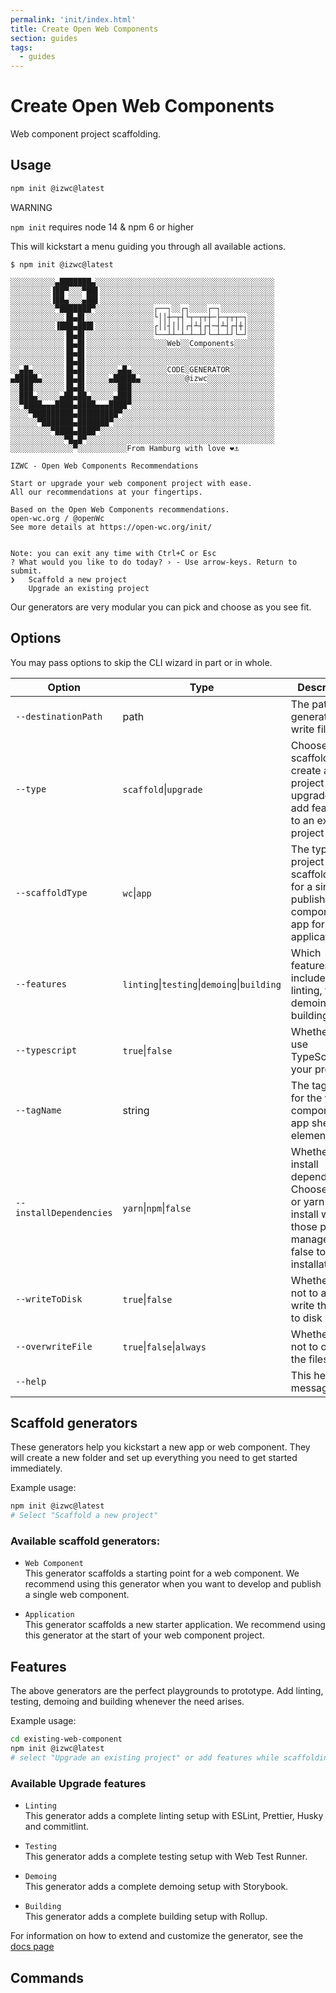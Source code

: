 ```yaml
---
permalink: 'init/index.html'
title: Create Open Web Components
section: guides
tags:
  - guides
---
```


# Create Open Web Components

Web component project scaffolding.

[//]: # 'AUTO INSERT HEADER PREPUBLISH'

## Usage

```bash
npm init @izwc@latest
```

<div class="custom-block warning"><p class="custom-block-title">WARNING</p> <p><code>npm init</code> requires node 14 &amp; npm 6 or higher</p></div>

This will kickstart a menu guiding you through all available actions.

    $ npm init @izwc@latest

    ░░░░░░░░░░▄███████▄░░░░░░░░░░░░░░░░░░░░░░░░░░░░░░░░░░░░░░░░
    ░░░░░░░░░▐██▀░░░▀██▌░░░░░░░░░░░░░░░░░░░░░░░░░░░░░░░░░░░░░░░
    ░░░░░░░░░▐██▄░░░▄██▌░░░░░░░░░░░░░░░░░░░░░░░░░░░░░░░░░░░░░░░
    ░░░░░░░░░░▀███████▀░░░░░░░░░░░░░┌──┐░░┌┐░░░░┌─┐░░░░░░░░░░░░
    ░░░░░░░░░░░░▐█▄█▌░░░░░░░░░░░░░░░└││┼─┬┤└┬─┬┬┼─├─┬┬┬─┐░░░░░░
    ░░░░░░░░░░▐███▄███▌░░░░░░░░░░░░░┌││┤│││┌┤┴┤┌┤─┤┴┤┌┤┼│░░░░░░
    ░░░░░░░░░░░░▐█▄█▌░░░░░░░░░░░░░░░└──┴┴─┴─┴─┴┘└─┴─┴┘└─┘░░░░░░
    ░░░░░░░░░░░░▐█▄█▌░░░░░░░░░░░░░░░░░░Web░░Components░░░░░░░░░
    ░░░░░░░░░░░░▐█▄█▌░░░░░░░░░░░░░░░░░░░░░░░░░░░░░░░░░░░░░░░░░░
    ░░░░░░░░░░░░▐█▄█▌░░░░░░░░░░░░░░░░░░░░░░░░░░░░░░░░░░░░░░░░░░
    ░░▄█▄░░░░░░░▐█▄█▌░░░░░░░▄█▄░░░░░░░░CODE░GENERATOR░░░░░░░░░░
    ▄█████▄░░░░░▐█▄█▌░░░░░▄█████▄░░░░░░░░░░@izwc░░░░░░░░░░░░░░░
    ░░███░░░░░░░▐█▄█▌░░░░░░░███░░░░░░░░░░░░░░░░░░░░░░░░░░░░░░░░
    ░░███▄░░░░░▄██▄██▄░░░░░▄███░░░░░░░░░░░░░░░░░░░░░░░░░░░░░░░░
    ░░▀████▄▄▄████▄████▄▄▄████▀░░░░░░░░░░░░░░░░░░░░░░░░░░░░░░░░
    ░░░░▀█████████▄█████████▀░░░░░░░░░░░░░░░░░░░░░░░░░░░░░░░░░░
    ░░░░░░▀███████▄███████▀░░░░░░░░░░░░░░░░░░░░░░░░░░░░░░░░░░░░
    ░░░░░░░░░▀████▄████▀░░░░░░░░░░░░░░░░░░░░░░░░░░░░░░░░░░░░░░░
    ░░░░░░░░░░░░▀█▄█▀░░░░░░░░░░░░░░░░░░░░░░░░░░░░░░░░░░░░░░░░░░
    ░░░░░░░░░░░░░░▀░░░░░░░░░░░From Hamburg with love ❤️⚓

    IZWC - Open Web Components Recommendations

    Start or upgrade your web component project with ease.
    All our recommendations at your fingertips.

    Based on the Open Web Components recommendations.
    open-wc.org / @openWc
    See more details at https://open-wc.org/init/


    Note: you can exit any time with Ctrl+C or Esc
    ? What would you like to do today? › - Use arrow-keys. Return to submit.
    ❯   Scaffold a new project
        Upgrade an existing project

Our generators are very modular you can pick and choose as you see fit.

## Options

You may pass options to skip the CLI wizard in part or in whole.

| Option                  | Type                                        | Description                                                                                                               |     |
| ----------------------- | ------------------------------------------- | ------------------------------------------------------------------------------------------------------------------------- | --- |
| `--destinationPath`     | path                                        | The path the generator will write files to                                                                                |     |
| `--type`                | `scaffold`\|`upgrade`                       | Choose scaffold to create a new project or upgrade to add features to an existing project                                 |     |
| `--scaffoldType`        | `wc`\|`app`                                 | The type of project to scaffold. wc for a single published component, app for an application                              |     |
| `--features`            | `linting`\|`testing`\|`demoing`\|`building` | Which features to include. linting, testing, demoing, or building                                                         |     |
| `--typescript`          | `true`\|`false`                             | Whether to use TypeScript in your project                                                                                 |     |
| `--tagName`             | string                                      | The tag name for the web component or app shell element                                                                   |     |
| `--installDependencies` | `yarn`\|`npm`\|`false`                      | Whether to install dependencies. Choose npm or yarn to install with those package managers, or false to skip installation |     |
| `--writeToDisk`         | `true`\|`false`                             | Whether or not to actually write the files to disk                                                                        |     |
| `--overwriteFile`         | `true`\|`false`\|`always`                  | Whether or not to overrite the files                                                                        |     |
| `--help`                |                                             | This help message                                                                                                         |     |

## Scaffold generators

These generators help you kickstart a new app or web component.
They will create a new folder and set up everything you need to get started immediately.

Example usage:

```bash
npm init @izwc@latest
# Select "Scaffold a new project"
```

### Available scaffold generators:

- `Web Component`<br/>
  This generator scaffolds a starting point for a web component. We recommend using this generator when you want to develop and publish a single web component.
  <br/>

- `Application`<br/>
  This generator scaffolds a new starter application. We recommend using this generator at the start of your web component project.
  <br/>

## Features

The above generators are the perfect playgrounds to prototype.
Add linting, testing, demoing and building whenever the need arises.

Example usage:

```bash
cd existing-web-component
npm init @izwc@latest
# select "Upgrade an existing project" or add features while scaffolding
```

### Available Upgrade features

- `Linting`<br>
  This generator adds a complete linting setup with ESLint, Prettier, Husky and commitlint.
  <br/>

- `Testing`<br>
  This generator adds a complete testing setup with Web Test Runner.
  <br/>

- `Demoing`<br>
  This generator adds a complete demoing setup with Storybook.
  <br/>

- `Building`<br>
  This generator adds a complete building setup with Rollup.
  <br/>

For information on how to extend and customize the generator, see the [docs page](https://open-wc.org/docs/development/generator/#extending)

## Commands
